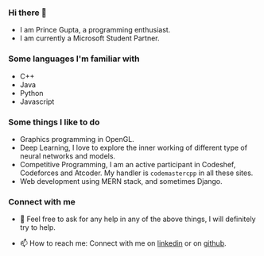 ### Hi there 👋
* I am Prince Gupta, a programming enthusiast.
* I am currently a Microsoft Student Partner.

### Some languages I'm familiar with
* C++
* Java
* Python
* Javascript

### Some things I like to do
* Graphics programming in OpenGL.
* Deep Learning, I love to explore the inner working of different type of neural networks and models.
* Competitive Programming, I am an active participant in Codeshef, Codeforces and Atcoder. My handler is `codemastercpp` in all these sites.
* Web development using MERN stack, and sometimes Django.


### Connect with me
- 💬 Feel free to ask for any help in any of the above things, I will definitely try to help.

- 📫 How to reach me: Connect with me on [linkedin](https://www.linkedin.com/in/prince-gupta-a83655193/) or on [github](https://github.com/prince776).
